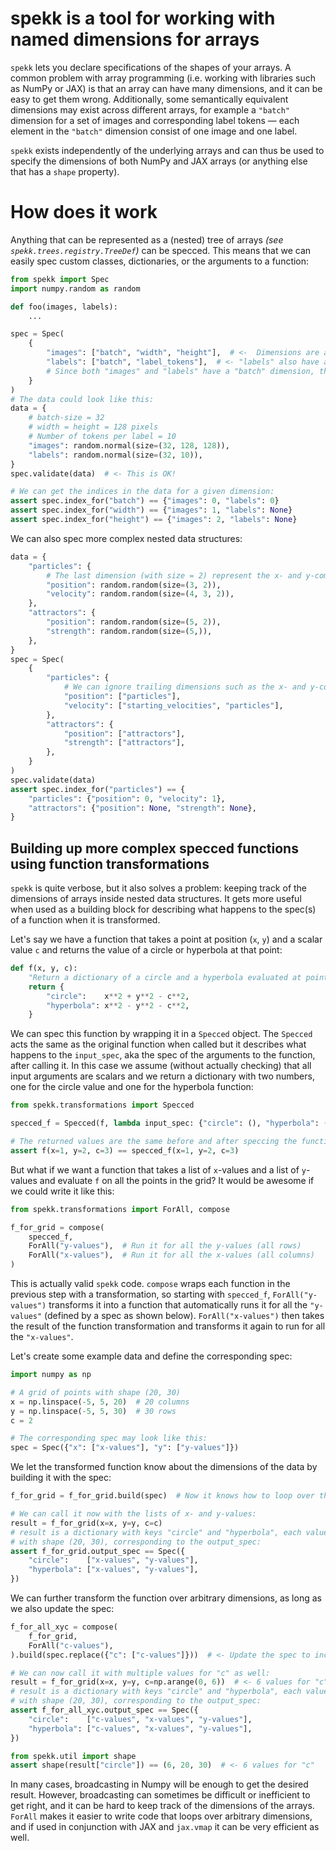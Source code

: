 # spekk is a tool for working with named dimensions for arrays
`spekk` lets you declare specifications of the shapes of your arrays. A common problem with array programming (i.e. working with libraries such as NumPy or JAX) is that an array can have many dimensions, and it can be easy to get them wrong. Additionally, some semantically equivalent dimensions may exist across different arrays, for example a `"batch"` dimension for a set of images and corresponding label tokens — each element in the `"batch"` dimension consist of one image and one label.

`spekk` exists independently of the underlying arrays and can thus be used to specify the dimensions of both NumPy and JAX arrays (or anything else that has a `shape` property).


# How does it work
Anything that can be represented as a (nested) tree of arrays _(see `spekk.trees.registry.TreeDef`)_ can be specced. This means that we can easily spec custom classes, dictionaries, or the arguments to a function:

```python
from spekk import Spec
import numpy.random as random

def foo(images, labels):
    ...

spec = Spec(
    {
        "images": ["batch", "width", "height"],  # <-  Dimensions are always a sequence of strings
        "labels": ["batch", "label_tokens"],  # <- "labels" also have a "batch" dimension
        # Since both "images" and "labels" have a "batch" dimension, they should be iterated over together
    }
)
# The data could look like this:
data = {
    # batch-size = 32
    # width = height = 128 pixels
    # Number of tokens per label = 10
    "images": random.normal(size=(32, 128, 128)),
    "labels": random.normal(size=(32, 10)),
}
spec.validate(data)  # <- This is OK!

# We can get the indices in the data for a given dimension:
assert spec.index_for("batch") == {"images": 0, "labels": 0}
assert spec.index_for("width") == {"images": 1, "labels": None}
assert spec.index_for("height") == {"images": 2, "labels": None}
```

We can also spec more complex nested data structures:

```python
data = {
    "particles": {
        # The last dimension (with size = 2) represent the x- and y-components of the position and velocity.
        "position": random.random(size=(3, 2)),
        "velocity": random.random(size=(4, 3, 2)),
    },
    "attractors": {
        "position": random.random(size=(5, 2)),
        "strength": random.random(size=(5,)),
    },
}
spec = Spec(
    {
        "particles": {
            # We can ignore trailing dimensions such as the x- and y-components above
            "position": ["particles"],
            "velocity": ["starting_velocities", "particles"],
        },
        "attractors": {
            "position": ["attractors"],
            "strength": ["attractors"],
        },
    }
)
spec.validate(data)
assert spec.index_for("particles") == {
    "particles": {"position": 0, "velocity": 1},
    "attractors": {"position": None, "strength": None},
}
```


## Building up more complex specced functions using function transformations
`spekk` is quite verbose, but it also solves a problem: keeping track of the dimensions of arrays inside nested data structures. It gets more useful when used as a building block for describing what happens to the spec(s) of a function when it is transformed.

Let's say we have a function that takes a point at position (`x`, `y`) and a scalar value `c` and returns the value of a circle or hyperbola at that point:

```python
def f(x, y, c):
    "Return a dictionary of a circle and a hyperbola evaluated at point (x, y)."
    return {
        "circle":    x**2 + y**2 - c**2,
        "hyperbola": x**2 - y**2 - c**2,
    }
```

We can spec this function by wrapping it in a `Specced` object. The `Specced` acts the same as the original function when called but it describes what happens to the `input_spec`, aka the spec of the arguments to the function, after calling it. In this case we assume (without actually checking) that all input arguments are scalars and we return a dictionary with two numbers, one for the circle value and one for the hyperbola function:

```python
from spekk.transformations import Specced

specced_f = Specced(f, lambda input_spec: {"circle": (), "hyperbola": ()})

# The returned values are the same before and after speccing the function:
assert f(x=1, y=2, c=3) == specced_f(x=1, y=2, c=3)
```

But what if we want a function that takes a list of `x`-values and a list of `y`-values and evaluate `f` on all the points in the grid? It would be awesome if we could write it like this:

```python
from spekk.transformations import ForAll, compose

f_for_grid = compose(
    specced_f,
    ForAll("y-values"),  # Run it for all the y-values (all rows)
    ForAll("x-values"),  # Run it for all the x-values (all columns)
)
```

This is actually valid `spekk` code. `compose` wraps each function in the previous step with a transformation, so starting with `specced_f`, `ForAll("y-values")` transforms it into a function that automatically runs it for all the `"y-values"` (defined by a spec as shown below). `ForAll("x-values")` then takes the result of the function transformation and transforms it again to run for all the `"x-values"`.

Let's create some example data and define the corresponding spec:

```python
import numpy as np

# A grid of points with shape (20, 30)
x = np.linspace(-5, 5, 20)  # 20 columns
y = np.linspace(-5, 5, 30)  # 30 rows
c = 2

# The corresponding spec may look like this:
spec = Spec({"x": ["x-values"], "y": ["y-values"]})
```

We let the transformed function know about the dimensions of the data by building it with the spec:

```python
f_for_grid = f_for_grid.build(spec)  # Now it knows how to loop over the data :)

# We can call it now with the lists of x- and y-values:
result = f_for_grid(x=x, y=y, c=c)
# result is a dictionary with keys "circle" and "hyperbola", each value is a 2D array 
# with shape (20, 30), corresponding to the output_spec:
assert f_for_grid.output_spec == Spec({
    "circle":    ["x-values", "y-values"],
    "hyperbola": ["x-values", "y-values"],
})
```

We can further transform the function over arbitrary dimensions, as long as we also update the spec:

```python
f_for_all_xyc = compose(
    f_for_grid,
    ForAll("c-values"),
).build(spec.replace({"c": ["c-values"]}))  # <- Update the spec to include the "c" dimension

# We can now call it with multiple values for "c" as well:
result = f_for_grid(x=x, y=y, c=np.arange(0, 6))  # <- 6 values for "c"
# result is a dictionary with keys "circle" and "hyperbola", each value is a 2D array 
# with shape (20, 30), corresponding to the output_spec:
assert f_for_all_xyc.output_spec == Spec({
    "circle":    ["c-values", "x-values", "y-values"],
    "hyperbola": ["c-values", "x-values", "y-values"],
})

from spekk.util import shape
assert shape(result["circle"]) == (6, 20, 30)  # <- 6 values for "c"
```

In many cases, broadcasting in Numpy will be enough to get the desired result. However, broadcasting can sometimes be difficult or inefficient to get right, and it can be hard to keep track of the dimensions of the arrays. `ForAll` makes it easier to write code that loops over arbitrary dimensions, and if used in conjunction with JAX and `jax.vmap` it can be very efficient as well.
